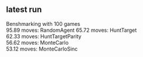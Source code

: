 ## latest run

Benshmarking with 100 games                                                                                          
95.89 moves: RandomAgent
65.72 moves: HuntTarget                                                                                              
62.33 moves: HuntTargetParity                                                                                        
56.62 moves: MonteCarlo                                                                                              
53.12 moves: MonteCarloSinc  
